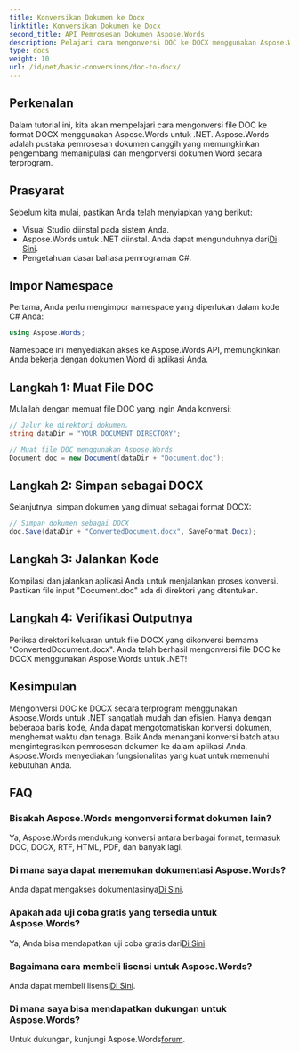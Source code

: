 ```yaml
---
title: Konversikan Dokumen ke Docx
linktitle: Konversikan Dokumen ke Docx
second_title: API Pemrosesan Dokumen Aspose.Words
description: Pelajari cara mengonversi DOC ke DOCX menggunakan Aspose.Words untuk .NET. Panduan langkah demi langkah dengan contoh kode. Sempurna untuk pengembang.
type: docs
weight: 10
url: /id/net/basic-conversions/doc-to-docx/
---
```

## Perkenalan

Dalam tutorial ini, kita akan mempelajari cara mengonversi file DOC ke format DOCX menggunakan Aspose.Words untuk .NET. Aspose.Words adalah pustaka pemrosesan dokumen canggih yang memungkinkan pengembang memanipulasi dan mengonversi dokumen Word secara terprogram.

## Prasyarat

Sebelum kita mulai, pastikan Anda telah menyiapkan yang berikut:
- Visual Studio diinstal pada sistem Anda.
-  Aspose.Words untuk .NET diinstal. Anda dapat mengunduhnya dari[Di Sini](https://releases.aspose.com/words/net/).
- Pengetahuan dasar bahasa pemrograman C#.

## Impor Namespace

Pertama, Anda perlu mengimpor namespace yang diperlukan dalam kode C# Anda:
```csharp
using Aspose.Words;
```

Namespace ini menyediakan akses ke Aspose.Words API, memungkinkan Anda bekerja dengan dokumen Word di aplikasi Anda.

## Langkah 1: Muat File DOC

Mulailah dengan memuat file DOC yang ingin Anda konversi:
```csharp
// Jalur ke direktori dokumen.
string dataDir = "YOUR DOCUMENT DIRECTORY";

// Muat file DOC menggunakan Aspose.Words
Document doc = new Document(dataDir + "Document.doc");
```

## Langkah 2: Simpan sebagai DOCX

Selanjutnya, simpan dokumen yang dimuat sebagai format DOCX:
```csharp
// Simpan dokumen sebagai DOCX
doc.Save(dataDir + "ConvertedDocument.docx", SaveFormat.Docx);
```

## Langkah 3: Jalankan Kode

Kompilasi dan jalankan aplikasi Anda untuk menjalankan proses konversi. Pastikan file input "Document.doc" ada di direktori yang ditentukan.

## Langkah 4: Verifikasi Outputnya

Periksa direktori keluaran untuk file DOCX yang dikonversi bernama "ConvertedDocument.docx". Anda telah berhasil mengonversi file DOC ke DOCX menggunakan Aspose.Words untuk .NET!

## Kesimpulan

Mengonversi DOC ke DOCX secara terprogram menggunakan Aspose.Words untuk .NET sangatlah mudah dan efisien. Hanya dengan beberapa baris kode, Anda dapat mengotomatiskan konversi dokumen, menghemat waktu dan tenaga. Baik Anda menangani konversi batch atau mengintegrasikan pemrosesan dokumen ke dalam aplikasi Anda, Aspose.Words menyediakan fungsionalitas yang kuat untuk memenuhi kebutuhan Anda.

## FAQ

### Bisakah Aspose.Words mengonversi format dokumen lain?
Ya, Aspose.Words mendukung konversi antara berbagai format, termasuk DOC, DOCX, RTF, HTML, PDF, dan banyak lagi.

### Di mana saya dapat menemukan dokumentasi Aspose.Words?
 Anda dapat mengakses dokumentasinya[Di Sini](https://reference.aspose.com/words/net/).

### Apakah ada uji coba gratis yang tersedia untuk Aspose.Words?
 Ya, Anda bisa mendapatkan uji coba gratis dari[Di Sini](https://releases.aspose.com/).

### Bagaimana cara membeli lisensi untuk Aspose.Words?
 Anda dapat membeli lisensi[Di Sini](https://purchase.aspose.com/buy).

### Di mana saya bisa mendapatkan dukungan untuk Aspose.Words?
 Untuk dukungan, kunjungi Aspose.Words[forum](https://forum.aspose.com/c/words/8).
